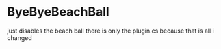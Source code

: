 # ByeByeBeachBall
just disables the beach ball
there is only the plugin.cs because that is all i changed
